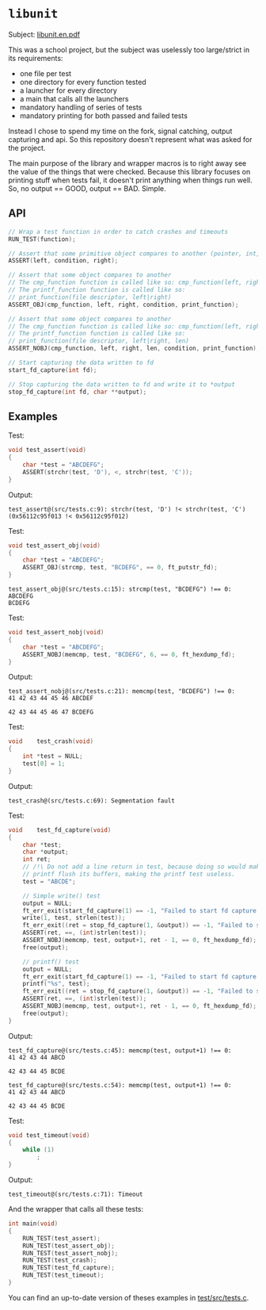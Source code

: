 # `libunit`

Subject: [libunit.en.pdf](libunit.en.pdf)

This was a school project, but the subject was uselessly too large/strict in its
requirements:

  - one file per test
  - one directory for every function tested
  - a launcher for every directory
  - a main that calls all the launchers
  - mandatory handling of series of tests
  - mandatory printing for both passed and failed tests

Instead I chose to spend my time on the fork, signal catching, output capturing
and api. So this repository doesn't represent what was asked for the project.

The main purpose of the library and wrapper macros is to right away see the
value of the things that were checked.
Because this library focuses on printing stuff when tests fail, it doesn't print
anything when things run well. So, no output == GOOD, output == BAD. Simple.

## API

```c
// Wrap a test function in order to catch crashes and timeouts
RUN_TEST(function);

// Assert that some primitive object compares to another (pointer, int, char)
ASSERT(left, condition, right);

// Assert that some object compares to another
// The cmp_function function is called like so: cmp_function(left, right)
// The printf_function function is called like so:
// print_function(file descriptor, left|right)
ASSERT_OBJ(cmp_function, left, right, condition, print_function);

// Assert that some object compares to another
// The cmp_function function is called like so: cmp_function(left, right, len)
// The printf_function function is called like so:
// print_function(file descriptor, left|right, len)
ASSERT_NOBJ(cmp_function, left, right, len, condition, print_function);

// Start capturing the data written to fd
start_fd_capture(int fd);

// Stop capturing the data written to fd and write it to *output
stop_fd_capture(int fd, char **output);
```

## Examples

Test:

```c
void test_assert(void)
{
	char *test = "ABCDEFG";
	ASSERT(strchr(test, 'D'), <, strchr(test, 'C'));
}
```

Output:

```
test_assert@(src/tests.c:9): strchr(test, 'D') !< strchr(test, 'C') (0x56112c95f013 !< 0x56112c95f012)
```

Test:

```c
void test_assert_obj(void)
{
	char *test = "ABCDEFG";
	ASSERT_OBJ(strcmp, test, "BCDEFG", == 0, ft_putstr_fd);
}
```

```
test_assert_obj@(src/tests.c:15): strcmp(test, "BCDEFG") !== 0:
ABCDEFG
BCDEFG
```

Test:

```c
void test_assert_nobj(void)
{
	char *test = "ABCDEFG";
	ASSERT_NOBJ(memcmp, test, "BCDEFG", 6, == 0, ft_hexdump_fd);
}
```

Output:

```
test_assert_nobj@(src/tests.c:21): memcmp(test, "BCDEFG") !== 0:
41 42 43 44 45 46 ABCDEF

42 43 44 45 46 47 BCDEFG

```

Test:

```c
void	test_crash(void)
{
	int *test = NULL;
	test[0] = 1;
}
```

Output:

```
test_crash@(src/tests.c:69): Segmentation fault
```

Test:

```c
void	test_fd_capture(void)
{
	char *test;
	char *output;
	int ret;
	// /!\ Do not add a line return in test, because doing so would make libc's
	// printf flush its buffers, making the printf test useless.
	test = "ABCDE";

	// Simple write() test
	output = NULL;
	ft_err_exit(start_fd_capture(1) == -1, "Failed to start fd capture!\n");
	write(1, test, strlen(test));
	ft_err_exit((ret = stop_fd_capture(1, &output)) == -1, "Failed to stop fd capture!\n");
	ASSERT(ret, ==, (int)strlen(test));
	ASSERT_NOBJ(memcmp, test, output+1, ret - 1, == 0, ft_hexdump_fd);
	free(output);

	// printf() test
	output = NULL;
	ft_err_exit(start_fd_capture(1) == -1, "Failed to start fd capture!\n");
	printf("%s", test);
	ft_err_exit((ret = stop_fd_capture(1, &output)) == -1, "Failed to stop fd capture!\n");
	ASSERT(ret, ==, (int)strlen(test));
	ASSERT_NOBJ(memcmp, test, output+1, ret - 1, == 0, ft_hexdump_fd);
	free(output);
}
```

Output:

```
test_fd_capture@(src/tests.c:45): memcmp(test, output+1) !== 0:
41 42 43 44 ABCD

42 43 44 45 BCDE

test_fd_capture@(src/tests.c:54): memcmp(test, output+1) !== 0:
41 42 43 44 ABCD

42 43 44 45 BCDE

```

Test:

```c
void test_timeout(void)
{
	while (1)
		;
}
```

Output:

```
test_timeout@(src/tests.c:71): Timeout
```

And the wrapper that calls all these tests:

```c
int	main(void)
{
	RUN_TEST(test_assert);
	RUN_TEST(test_assert_obj);
	RUN_TEST(test_assert_nobj);
	RUN_TEST(test_crash);
	RUN_TEST(test_fd_capture);
	RUN_TEST(test_timeout);
}
```

You can find an up-to-date version of theses examples in
[test/src/tests.c](test/src/tests.c).
